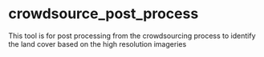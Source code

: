 # crowdsource_post_process
This tool is for post processing from the crowdsourcing process to identify the land cover based on the high resolution imageries
